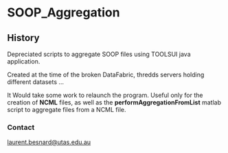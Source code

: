 # SOOP_Aggregation

## History
Depreciated scripts to aggregate SOOP files using TOOLSUI java application.

Created at the time of the broken DataFabric, thredds servers holding different datasets ...

It Would take some work to relaunch the program. Useful only for the creation of __NCML__ files, as well as the __performAggregationFromList__ matlab script to aggregate files from a NCML file.

### Contact
laurent.besnard@utas.edu.au

